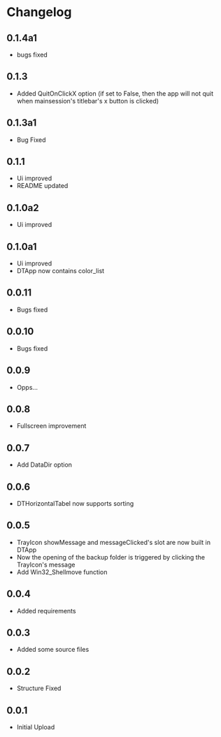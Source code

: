 # Changelog

## 0.1.4a1

- bugs fixed

## 0.1.3

- Added QuitOnClickX option (if set to False, then the app will not quit when mainsession's titlebar's x button is clicked)

## 0.1.3a1

- Bug Fixed

## 0.1.1

- Ui improved
- README updated

## 0.1.0a2

- Ui improved

## 0.1.0a1

- Ui improved
- DTApp now contains color_list

## 0.0.11

- Bugs fixed

## 0.0.10

- Bugs fixed

## 0.0.9

- Opps...

## 0.0.8

- Fullscreen improvement

## 0.0.7

- Add DataDir option

## 0.0.6

- DTHorizontalTabel now supports sorting

## 0.0.5

- TrayIcon showMessage and messageClicked's slot are now built in DTApp
- Now the opening of the backup folder is triggered by clicking the TrayIcon's message
- Add Win32_Shellmove function

## 0.0.4

- Added requirements

## 0.0.3

- Added some source files

## 0.0.2

- Structure Fixed

## 0.0.1

- Initial Upload
